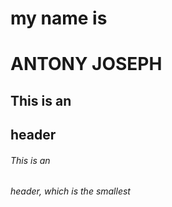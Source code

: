 # my name is <h1> ANTONY JOSEPH
## This is an <h2> header
###### This is an <h6> header, which is the smallest
